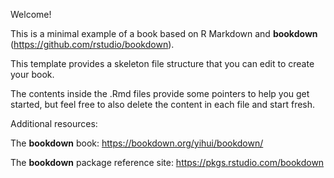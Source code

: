 Welcome!

This is a minimal example of a book based on R Markdown and **bookdown** (<https://github.com/rstudio/bookdown>).

This template provides a skeleton file structure that you can edit to create your book.

The contents inside the .Rmd files provide some pointers to help you get started, but feel free to also delete the content in each file and start fresh.

Additional resources:

The **bookdown** book: <https://bookdown.org/yihui/bookdown/>

The **bookdown** package reference site: <https://pkgs.rstudio.com/bookdown>
